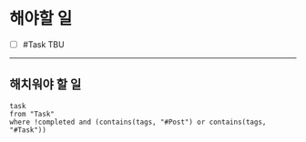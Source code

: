 
# 해야할 일

- [ ] #Task TBU
  
  
---  
## 해치워야 할 일
``` dataview
task
from "Task"
where !completed and (contains(tags, "#Post") or contains(tags, "#Task"))
```

